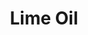 ---
name: Lime Oil
title: Lime Oil
details:
  - detail:
      key: Packaging Size
      value: 5, 25, 200 Kg
  - detail:
      key: Usage/Application
      value: Fragrance, Flavour, Pharma
  - detail:
      key: Form
      value: Liquid
  - detail:
      key: Botanical Name
      value: Citrus Aurantifolia
  - detail:
      key: Brand
      value: Natural Aroma
  - detail:
      key: Packaging Type
      value: Can, Barrel
  - detail:
      key: Appearance
      value: Olive green liquid
  - detail:
      key: Density
      value: 0.861 g/mL at 25 deg C
  - detail:
      key: CAS No
      value: 8008-26-2
showOnHome: false
thumbnail: https://5.imimg.com/data5/SELLER/Default/2021/12/UC/RB/IO/3823480/lime-oil-500x500.jpg
productImages:
  - https://ucarecdn.com/8213c725-21d0-4ac0-ad5e-c1975c20032b/
category: natural isolates
---